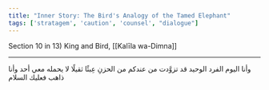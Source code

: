 ```yaml
---
title: "Inner Story: The Bird's Analogy of the Tamed Elephant"
tags: ['stratagem', 'caution', 'counsel', "dialogue"]
---
```


 Section 10 in 13) King and Bird, [[Kalīla wa-Dimna]]

---
وأنا اليوم الفرد الوحيد قد تزوَّدت من عندكم من الحزنِ عِبئًا ثقيلًا لا يحمله معي أحد وأنا ذاهب فعليك السلام
